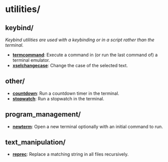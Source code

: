 
# utilities/

## keybind/

*Keybind utilities are used with a keybinding or in a script rather than the terminal.*

* [**termcommand**](keybind/termcommand): Execute a command in (or run the last command of) a terminal emulator.
* [**xselchangecase**](keybind/xselchangecase): Change the case of the selected text.

## other/

* [**countdown**](other/countdown): Run a countdown timer in the terminal.
* [**stopwatch**](other/stopwatch): Run a stopwatch in the terminal.

## program_management/

* [**newterm**](program_management/newterm): Open a new terminal optionally with an initial command to run.

## text_manipulation/

* [**reprec**](text_manipulation/reprec): Replace a matching string in all files recursively.
